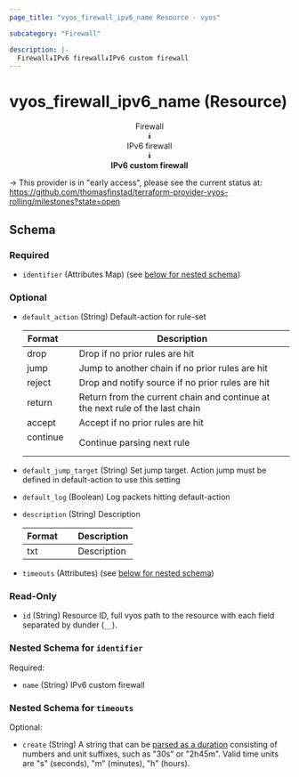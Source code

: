 ```yaml
---
page_title: "vyos_firewall_ipv6_name Resource - vyos"

subcategory: "Firewall"

description: |- 
  Firewall⯯IPv6 firewall⯯IPv6 custom firewall
---
```


# vyos_firewall_ipv6_name (Resource)
<center>

Firewall  
⯯  
IPv6 firewall  
⯯  
**IPv6 custom firewall**


</center>

-> This provider is in "early access", please see the current status at: https://github.com/thomasfinstad/terraform-provider-vyos-rolling/milestones?state=open

## Schema

### Required

- `identifier` (Attributes Map) (see [below for nested schema](#nestedatt--identifier))

### Optional

- `default_action` (String) Default-action for rule-set

    |Format    &emsp;|Description                                                                    |
    |------------|---------------------------------------------------------------------------------|
    |drop      &emsp;|Drop if no prior rules are hit                                                 |
    |jump      &emsp;|Jump to another chain if no prior rules are hit                                |
    |reject    &emsp;|Drop and notify source if no prior rules are hit                               |
    |return    &emsp;|Return from the current chain and continue at the next rule of the last chain  |
    |accept    &emsp;|Accept if no prior rules are hit                                               |
    |continue  &emsp;|Continue parsing next rule                                                     |
- `default_jump_target` (String) Set jump target. Action jump must be defined in default-action to use this setting
- `default_log` (Boolean) Log packets hitting default-action
- `description` (String) Description

    |Format  &emsp;|Description  |
    |----------|---------------|
    |txt     &emsp;|Description  |
- `timeouts` (Attributes) (see [below for nested schema](#nestedatt--timeouts))

### Read-Only

- `id` (String) Resource ID, full vyos path to the resource with each field separated by dunder (`__`).

<a id="nestedatt--identifier"></a>
### Nested Schema for `identifier`

Required:

- `name` (String) IPv6 custom firewall


<a id="nestedatt--timeouts"></a>
### Nested Schema for `timeouts`

Optional:

- `create` (String) A string that can be [parsed as a duration](https://pkg.go.dev/time#ParseDuration) consisting of numbers and unit suffixes, such as &#34;30s&#34; or &#34;2h45m&#34;. Valid time units are &#34;s&#34; (seconds), &#34;m&#34; (minutes), &#34;h&#34; (hours).  
